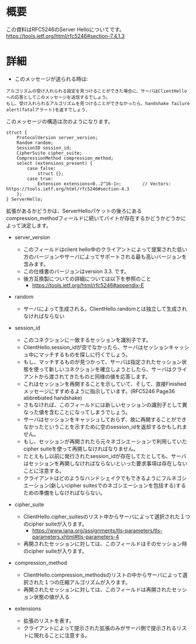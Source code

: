 # 概要
この資料はRFC5246のServer Helloについてです。
https://tools.ietf.org/html/rfc5246#section-7.4.1.3

# 詳細
- このメッセージが送られる時は:
```
アルゴリズムの受け入れられる設定を見つけることができた場合に、サーバはClientHelloへの応答としてこのメッセージを送信するでしょう。
もし、受け入れられるアルゴリズムを見つけることができなかったら、handshake failure alert(fatalアラート)を返すでしょう.
```

このメッセージの構造は次のようになります。
```
struct {
    ProtocolVersion server_version;
    Random random;
    SessionID session_id;
    CipherSuite cipher_suite;
    CompressionMethod compression_method;
    select (extensions_present) {
        case false:
            struct {};
        case true:
            Extension extensions<0..2^16-1>;        // Vectors: https://tools.ietf.org/html/rfc5246#section-4.3
    };
} ServerHello;
```

拡張があるかどうかは、ServerHelloパケットの後ろにあるcompression_methodフィールドに続いてバイトが存在するかどうかどうかによって決定します。

- server_version
  - このフィールドはclient hello中のクライアントによって提案された低い方のバージョンやサーバによってサポートされる最も高いバージョンを含みます。
  - この仕様書のバージョンはversion 3.3. です。
  - 後方互換製についての詳細については以下を参照のこと
    - https://tools.ietf.org/html/rfc5246#appendix-E

- random
  - サーバによって生成される。ClientHello.randomとは独立して生成されなければならない

- session_id
  - このコネクションに一致するセッションを識別子です。
  - ClientHello.session_idが空でなかったら、サーバはセッションキャッシュ中にマッチするものを探しに行くでしょう。
  -	もし、マッチするものが見つかって、サーバは指定されたセッション状態を使って新しいコネクションを確立しようとしたら、サーバはクライアントから渡されてきたものと同様の値を応答します。
  - これはセッションを再開することを示していて、そして、直接Finishedメッセージにすすめるように指示しています。(RFC5246 Page36 abbrebiated handshake)
  - さもなければ、このフィールドには新しいセッションの識別子として異なった値を含むことになってしまうでしょう。
  - サーバはセッションをキャッシュしておらず、故に再開することができなかったということを示すために空のsession_idを返却するかもしれません。
  - もし、セッションが再開されたら元々ネゴシエーションで利用していたcipher suiteを使って再開しなければなりません。
  - たとえもし以前に発行されたsession_idが存在してたとしても、サーバはセッションを再開しなければならないといった要求事項は存在しないことに注意する。
  - クライアントはどのようなハンドシェイクでもできるようにフルネゴシエーション(新しいcipher suitesでのネゴシエーションを包括する)するための準備をしなければならない。

- cipher_suite
  - ClientHello.cipher_suitesのリスト中からサーバによって選択された１つのcipher suiteが入ります。
    - https://www.iana.org/assignments/tls-parameters/tls-parameters.xhtml#tls-parameters-4
  - 再開されたセッションに対しては、このフィールドはそのセッション時のcipher suiteが入ります。

- compression_method
  - ClientHello.compression_methodsのリストの中からサーバによって選択された１つの圧縮アルゴリズムが入ります。
  - 再開されたセッションに対しては、このフィールドは再開されたセッション状態の値が入る

- extensions
  - 拡張のリストを表す。
  - クライアントによって提示された拡張のみがサーバ側で提示されるリストに現れることに注意する。	

